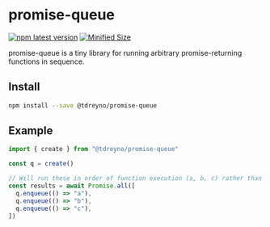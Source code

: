 # promise-queue

[![npm latest version](https://img.shields.io/npm/v/@tdreyno/promise-queue/latest.svg)](https://www.npmjs.com/package/@tdreyno/promise-queue)
[![Minified Size](https://badgen.net/bundlephobia/minzip/@tdreyno/promise-queue)](https://bundlephobia.com/result?p=@tdreyno/promise-queue)

promise-queue is a tiny library for running arbitrary promise-returning functions in sequence.

## Install

```bash
npm install --save @tdreyno/promise-queue
```

## Example

```typescript
import { create } from "@tdreyno/promise-queue"

const q = create()

// Will run these in order of function execution (a, b, c) rather than in parallel.
const results = await Promise.all([
  q.enqueue(() => "a"),
  q.enqueue(() => "b"),
  q.enqueue(() => "c"),
])
```
